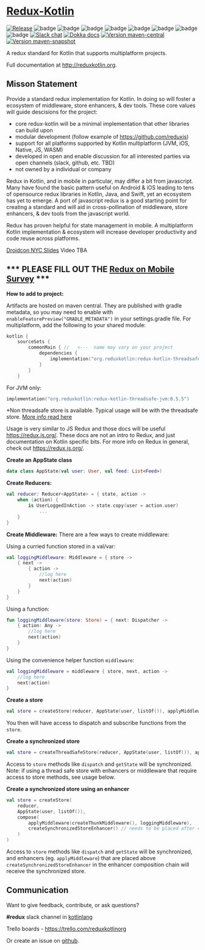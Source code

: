 # [Redux-Kotlin](https://reduxkotlin.org)

[![Release](https://github.com/reduxkotlin/redux-kotlin/actions/workflows/release.yml/badge.svg)](https://github.com/reduxkotlin/redux-kotlin/actions/workflows/release.yml)
![badge][badge-android]
![badge][badge-ios]
![badge][badge-native]
![badge][badge-js]
![badge][badge-jvm]
![badge][badge-linux]
![badge][badge-windows]
![badge][badge-mac]
[![Slack chat](https://img.shields.io/badge/kotlinlang-%23redux-green?logo=slack&style=flat-square)](https://kotlinlang.slack.com/archives/C8A8G5F9Q)
[![Dokka docs](https://img.shields.io/badge/docs-dokka-orange?style=flat-square&logo=kotlin)](http://reduxkotlin.github.io/redux-kotlin)
[![Version maven-central](https://img.shields.io/maven-central/v/org.reduxkotlin/redux-kotlin?logo=apache-maven&style=flat-square)](https://mvnrepository.com/artifact/org.reduxkotlin/redux-kotlin/latest)
[![Version maven-snapshot](https://img.shields.io/maven-metadata/v?metadataUrl=https%3A%2F%2Foss.sonatype.org%2Fcontent%2Frepositories%2Fsnapshots%2Forg%2Freduxkotlin%2Fredux-kotlin%2Fmaven-metadata.xml&logo=apache-maven&label=maven-snapshot&style=flat-square)](https://oss.sonatype.org/content/repositories/snapshots/org/reduxkotlin/redux-kotlin/)

A redux standard for Kotlin that supports multiplatform projects.

Full documentation at http://reduxkotlin.org.

## Misson Statement

Provide a standard redux implementation for Kotlin. In doing so will foster a ecosystem of middleware, store
enhancers, & dev tools. These core values will guide descisions for the project:

* core redux-kotlin will be a minimal implementation that other libraries can build upon
* modular development (follow example of https://github.com/reduxjs)
* support for all platforms supported by Kotlin multiplatform (JVM, iOS, Native, JS, WASM)
* developed in open and enable discussion for all interested parties via open channels (slack, github, etc. TBD)
* not owned by a individual or company

Redux in Kotlin, and in mobile in particular, may differ a bit from javascript. Many have found the basic pattern useful
on Android & iOS leading to tens of opensource redux libraries in Kotlin, Java, and Swift, yet an ecosystem has yet to
emerge. A port of javascript redux is a good starting point for creating a standard and will aid in cross-pollination of
middleware, store enhancers, & dev tools from the javascript world.

Redux has proven helpful for state management in mobile. A multiplatform Kotlin implementation & ecosystem will increase
developer productivity and code reuse across platforms.

[Droidcon NYC Slides](https://www.slideshare.net/PatrickJackson14/reduxkotlinorg-droidcon-nyc-2019)
Video TBA

## *** PLEASE FILL OUT THE [Redux on Mobile Survey](https://docs.google.com/forms/d/e/1FAIpQLScEQ9zGndU48AUeGKR6PPE13IqhIFmTL570wDodQUEilhwMzw/viewform?usp=sf_link) ***

__How to add to project:__

Artifacts are hosted on maven central. They are published with gradle metadata, so you may need to enable
with `enableFeaturePreview("GRADLE_METADATA")` in your settings.gradle file. For multiplatform, add the following to
your shared module:

```kotlin
kotlin {
    sourceSets {
        commonMain { //   <---  name may vary on your project
            dependencies {
                implementation("org.reduxkotlin:redux-kotlin-threadsafe:0.5.5")
            }
        }
    }
```

For JVM only:

```kotlin
implementation("org.reduxkotlin:redux-kotlin-threadsafe-jvm:0.5.5")
```

*Non threadsafe store is available. Typical usage will be with the threadsafe
store. [More info read here](https://www.reduxkotlin.org/introduction/getting-started)

Usage is very similar to JS Redux and those docs will be useful https://redux.js.org/. These docs are not an intro to
Redux, and just documentation on Kotlin specific bits. For more info on Redux in general, check
out https://redux.js.org/.

__Create an AppState class__

```kotlin
data class AppState(val user: User, val feed: List<Feed>)
```

__Create Reducers:__

```kotlin
val reducer: Reducer<AppState> = { state, action ->
    when (action) {
        is UserLoggedInAction -> state.copy(user = action.user)
            ...
    }
}
```

__Create Middleware:__
There are a few ways to create middleware:

Using a curried function stored in a val/var:

```kotlin
val loggingMiddleware: Middleware = { store ->
    { next ->
        { action ->
            //log here
            next(action)
        }
    }
}
```

Using a function:

```kotlin
fun loggingMiddleware(store: Store) = { next: Dispatcher ->
    { action: Any ->
        //log here
        next(action)
    }
}
```

Using the convenience helper function `middleware`:

```kotlin
val loggingMiddleware = middleware { store, next, action ->
    //log here
    next(action)
}
```

__Create a store__

```kotlin
val store = createStore(reducer, AppState(user, listOf()), applyMiddleware(loggingMiddleware))
```

You then will have access to dispatch and subscribe functions from the `store`.

__Create a synchronized store__

```kotlin
val store = createThreadSafeStore(reducer, AppState(user, listOf()), applyMiddleware(loggingMiddleware))
```

Access to `store` methods like `dispatch` and `getState` will be synchronized. Note: if using a thread safe store with
enhancers or middleware that require access to store methods, see usage below.

__Create a synchronized store using an enhancer__

```kotlin
val store = createStore(
    reducer,
    AppState(user, listOf()),
    compose(
        applyMiddleware(createThunkMiddleware(), loggingMiddleware),
        createSynchronizedStoreEnhancer() // needs to be placed after enhancers that requires synchronized store methods
    )
)
```

Access to `store` methods like `dispatch` and `getState` will be synchronized, and enhancers (eg. `applyMiddleware`)
that are placed above `createSynchronizedStoreEnhancer` in the enhancer composition chain will receive the synchronized
store.

## Communication

Want to give feedback, contribute, or ask questions?

__\#redux__ slack channel in [kotlinlang](https://kotlinlang.slack.com)

Trello boards - https://trello.com/reduxkotlinorg

Or create an issue on [github](https://github.com/reduxkotlin/redux-kotlin/issues).

[badge-android]: http://img.shields.io/badge/platform-android-brightgreen.svg?style=flat

[badge-ios]: http://img.shields.io/badge/platform-ios-brightgreen.svg?style=flat

[badge-native]: http://img.shields.io/badge/platform-native-lightgrey.svg?style=flat

[badge-js]: http://img.shields.io/badge/platform-js-yellow.svg?style=flat

[badge-jvm]: http://img.shields.io/badge/platform-jvm-orange.svg?style=flat

[badge-linux]: http://img.shields.io/badge/platform-linux-important.svg?style=flat

[badge-windows]: http://img.shields.io/badge/platform-windows-informational.svg?style=flat

[badge-mac]: http://img.shields.io/badge/platform-macos-lightgrey.svg?style=flat

